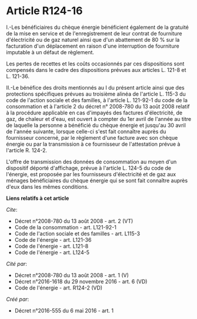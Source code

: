 # Article R124-16

I.-Les bénéficiaires du chèque énergie bénéficient également de la gratuité de la mise en service et de l'enregistrement de
leur contrat de fourniture d'électricité ou de gaz naturel ainsi que d'un abattement de 80 % sur la facturation d'un
déplacement en raison d'une interruption de fourniture imputable à un défaut de règlement. 

Les pertes de recettes et les coûts occasionnés par ces dispositions sont compensés dans le cadre des dispositions prévues
aux articles L. 121-8 et L. 121-36. 

II.-Le bénéfice des droits mentionnés au I du présent article ainsi que des protections spécifiques prévues au troisième
alinéa de l'article L. 115-3 du code de l'action sociale et des familles, à l'article L. 121-92-1 du code de la consommation
et à l'article 2 du décret n° 2008-780 du 13 août 2008 relatif à la procédure applicable en cas d'impayés des factures
d'électricité, de gaz, de chaleur et d'eau, est ouvert à compter du 1er avril de l'année au titre de laquelle la personne a
bénéficié du chèque énergie et jusqu'au 30 avril de l'année suivante, lorsque celle-ci s'est fait connaître auprès du
fournisseur concerné, par le règlement d'une facture avec son chèque énergie ou par la transmission à ce fournisseur de
l'attestation prévue à l'article R. 124-2. 

L'offre de transmission des données de consommation au moyen d'un dispositif déporté d'affichage, prévue à l'article L. 124-5
du code de l'énergie, est proposée par les fournisseurs d'électricité et de gaz aux ménages bénéficiaires du chèque énergie
qui se sont fait connaître auprès d'eux dans les mêmes conditions.

**Liens relatifs à cet article**

_Cite_:

  - Décret n°2008-780 du 13 août 2008 - art. 2 (VT)
  - Code de la consommation - art. L121-92-1
  - Code de l'action sociale et des familles - art. L115-3
  - Code de l'énergie - art. L121-36
  - Code de l'énergie - art. L121-8
  - Code de l'énergie - art. L124-5

_Cité par_:

  - Décret n°2008-780 du 13 août 2008 - art. 1 (V)
  - Décret n°2016-1618 du 29 novembre 2016 - art. 6 (VD)
  - Code de l'énergie - art. R124-2 (VD)

_Créé par_:

  - Décret n°2016-555 du 6 mai 2016 - art. 1
